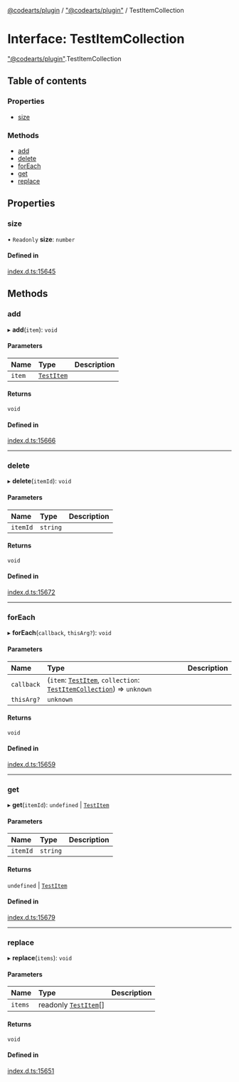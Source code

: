 [@codearts/plugin](../README.md) / ["@codearts/plugin"](../modules/_codearts_plugin_.md) / TestItemCollection

# Interface: TestItemCollection

["@codearts/plugin"](../modules/_codearts_plugin_.md).TestItemCollection

## Table of contents

### Properties

- [size](codearts_plugin_.TestItemCollection.md#size)

### Methods

- [add](codearts_plugin_.TestItemCollection.md#add)
- [delete](codearts_plugin_.TestItemCollection.md#delete)
- [forEach](codearts_plugin_.TestItemCollection.md#foreach)
- [get](codearts_plugin_.TestItemCollection.md#get)
- [replace](codearts_plugin_.TestItemCollection.md#replace)

## Properties

### size

• `Readonly` **size**: `number`

#### Defined in

[index.d.ts:15645](https://github.com/huaweicloud/cloudide-plugin-api/blob/84e382d/index.d.ts#L15645)

## Methods

### add

▸ **add**(`item`): `void`

#### Parameters

| Name | Type | Description |
| :------ | :------ | :------ |
| `item` | [`TestItem`](codearts_plugin_.TestItem.md) |  |

#### Returns

`void`

#### Defined in

[index.d.ts:15666](https://github.com/huaweicloud/cloudide-plugin-api/blob/84e382d/index.d.ts#L15666)

___

### delete

▸ **delete**(`itemId`): `void`

#### Parameters

| Name | Type | Description |
| :------ | :------ | :------ |
| `itemId` | `string` |  |

#### Returns

`void`

#### Defined in

[index.d.ts:15672](https://github.com/huaweicloud/cloudide-plugin-api/blob/84e382d/index.d.ts#L15672)

___

### forEach

▸ **forEach**(`callback`, `thisArg?`): `void`

#### Parameters

| Name | Type | Description |
| :------ | :------ | :------ |
| `callback` | (`item`: [`TestItem`](codearts_plugin_.TestItem.md), `collection`: [`TestItemCollection`](codearts_plugin_.TestItemCollection.md)) => `unknown` |  |
| `thisArg?` | `unknown` |  |

#### Returns

`void`

#### Defined in

[index.d.ts:15659](https://github.com/huaweicloud/cloudide-plugin-api/blob/84e382d/index.d.ts#L15659)

___

### get

▸ **get**(`itemId`): `undefined` \| [`TestItem`](codearts_plugin_.TestItem.md)

#### Parameters

| Name | Type | Description |
| :------ | :------ | :------ |
| `itemId` | `string` |  |

#### Returns

`undefined` \| [`TestItem`](codearts_plugin_.TestItem.md)

#### Defined in

[index.d.ts:15679](https://github.com/huaweicloud/cloudide-plugin-api/blob/84e382d/index.d.ts#L15679)

___

### replace

▸ **replace**(`items`): `void`

#### Parameters

| Name | Type | Description |
| :------ | :------ | :------ |
| `items` | readonly [`TestItem`](codearts_plugin_.TestItem.md)[] |  |

#### Returns

`void`

#### Defined in

[index.d.ts:15651](https://github.com/huaweicloud/cloudide-plugin-api/blob/84e382d/index.d.ts#L15651)
